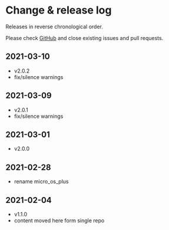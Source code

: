 # Change & release log

Releases in reverse chronological order.

Please check
[GitHub](https://github.com/micro-os-plus/libs-cpp-estd-xpack/issues/)
and close existing issues and pull requests.

## 2021-03-10

- v2.0.2
- fix/silence warnings

## 2021-03-09

- v2.0.1
- fix/silence warnings

## 2021-03-01

- v2.0.0

## 2021-02-28

- rename micro_os_plus

## 2021-02-04

- v1.1.0
- content moved here form single repo
